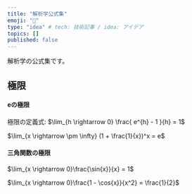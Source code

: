 ```yaml
---
title: "解析学公式集"
emoji: "📝"
type: "idea" # tech: 技術記事 / idea: アイデア
topics: []
published: false
---
```


解析学の公式集です。

## 極限

#### eの極限

極限の定義式: $\lim_{h \rightarrow 0} \frac{ e^{h} - 1 }{h}  = 1$

$\lim_{x \rightarrow  \pm  \infty} (1 + \frac{1}{x})^x = e$ 

#### 三角関数の極限

$\lim_{x \rightarrow 0}\frac{\sin{x}}{x} = 1$

$\lim_{x \rightarrow 0}\frac{1 - \cos{x}}{x^2} = \frac{1}{2}$